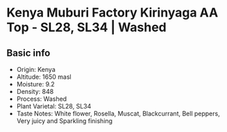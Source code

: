 # Kenya Muburi Factory Kirinyaga AA Top - SL28, SL34 | Washed

## Basic info

- Origin: Kenya
- Altitude: 1650 masl
- Moisture: 9.2
- Density: 848
- Process: Washed
- Plant Varietal: SL28, SL34
- Taste Notes: White flower, Rosella, Muscat, Blackcurrant, Bell peppers, Very juicy and Sparkling finishing
